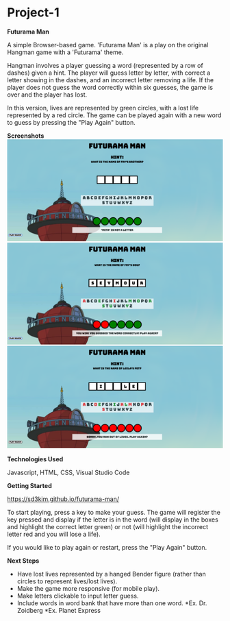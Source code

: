 # Project-1

**Futurama Man**

A simple Browser-based game. 'Futurama Man' is a play on the original Hangman game with a 'Futurama' theme. 

Hangman involves a player guessing a word (represented by a row of dashes) given a hint. The player will guess letter by letter, with correct a letter showing in the dashes, and an incorrect letter removing a life. If the player does not guess the word correctly within six guesses, the game is over and the player has lost. 

In this version, lives are represented by green circles, with a lost life represented by a red circle. The game can be played again with a new word to guess by pressing the "Play Again" button.

**Screenshots**
![Game start](./img/game-start.png "Game - Start")
![Game win](./img/game-win.png "Game - Win Condition")
![Game lose](./img/game-lose.png "Game - Lose Condition")

**Technologies Used**

Javascript, HTML, CSS, Visual Studio Code

**Getting Started**

https://sd3kim.github.io/futurama-man/

To start playing, press a key to make your guess. The game will register the key pressed and display if the letter is in the word (will display in the boxes and highlight the correct letter green) or not (will highlight the incorrect letter red and you will lose a life).

If you would like to play again or restart, press the "Play Again" button. 

**Next Steps**

* Have lost lives represented by a hanged Bender figure (rather than circles to represent lives/lost lives).
* Make the game more responsive (for mobile play).
* Make letters clickable to input letter guess.
* Include words in word bank that have more than one word.
    *Ex. Dr. Zoidberg
    *Ex. Planet Express
